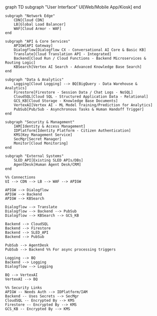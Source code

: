 graph TD
    subgraph "User Interface"
        UI[Web/Mobile App/Kiosk]
    end

    subgraph "Network Edge"
        CDN[Cloud CDN]
        LB[Global Load Balancer]
        WAF[Cloud Armor - WAF]
    end

    subgraph "API & Core Services"
        APIGW[API Gateway]
        Dialogflow[Dialogflow CX - Conversational AI Core & Basic KB]
        Translate[Cloud Translation API - Integrated]
        Backend[Cloud Run / Cloud Functions - Backend Microservices & Routing Logic]
        KBSearch[Vertex AI Search - Advanced Knowledge Base Search]
    end

    subgraph "Data & Analytics"
        Logging[Cloud Logging] --> BQ[BigQuery - Data Warehouse & Analytics]
        Firestore[Firestore - Session Data / Chat Logs - NoSQL]
        CloudSQL[Cloud SQL - Structured Application Data - Relational]
        GCS_KB[Cloud Storage - Knowledge Base Documents]
        VertexAI[Vertex AI - ML Model Training/Prediction for Analytics]
        PubSub[Pub/Sub - Asynchronous Tasks & Human Handoff Trigger]
    end

    subgraph "Security & Management"
        IAM[Identity & Access Management]
        IDPlatform[Identity Platform - Citizen Authentication]
        KMS[Key Management Service]
        SecMgr[Secret Manager]
        Monitor[Cloud Monitoring]
    end

    subgraph "External Systems"
        SLED_API[Existing SLED APIs/DBs]
        AgentDesk[Human Agent Desk/CRM]
    end

    %% Connections
    UI --> CDN --> LB --> WAF --> APIGW

    APIGW --> Dialogflow
    APIGW --> Backend
    APIGW --> KBSearch

    Dialogflow --> Translate
    Dialogflow --> Backend --> PubSub
    Dialogflow --> KBSearch --> GCS_KB

    Backend --> CloudSQL
    Backend --> Firestore
    Backend --> SLED_API
    Backend --> PubSub

    PubSub --> AgentDesk
    PubSub --> Backend %% For async processing triggers

    Logging --> BQ
    Backend --> Logging
    Dialogflow --> Logging

    BQ --> VertexAI
    VertexAI --> BQ

    %% Security Links
    APIGW -- Needs Auth --> IDPlatform/IAM
    Backend -- Uses Secrets --> SecMgr
    CloudSQL -- Encrypted By --> KMS
    Firestore -- Encrypted By --> KMS
    GCS_KB -- Encrypted By --> KMS
